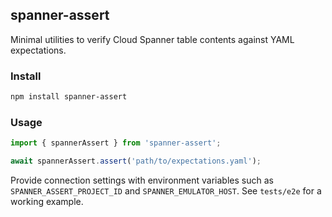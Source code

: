 ## spanner-assert

Minimal utilities to verify Cloud Spanner table contents against YAML expectations.

### Install

```bash
npm install spanner-assert
```

### Usage

```ts
import { spannerAssert } from 'spanner-assert';

await spannerAssert.assert('path/to/expectations.yaml');
```

Provide connection settings with environment variables such as `SPANNER_ASSERT_PROJECT_ID` and `SPANNER_EMULATOR_HOST`. See `tests/e2e` for a working example.
